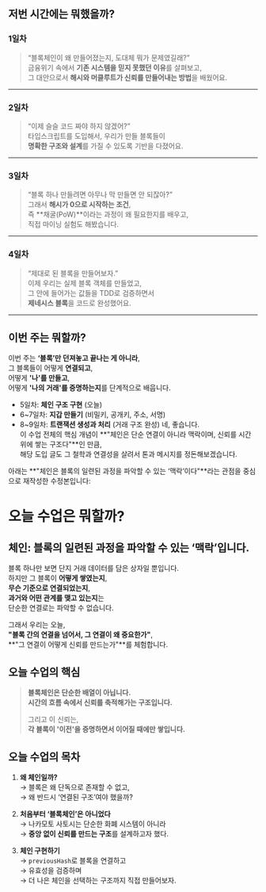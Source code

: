 ## 저번 시간에는 뭐했을까?

### 1일차

> “블록체인이 왜 만들어졌는지, 도대체 뭐가 문제였길래?”  
> 금융위기 속에서 **기존 시스템을 믿지 못했던 이유**를 살펴보고,  
> 그 대안으로서 **해시와 머클루트가 신뢰를 만들어내는 방법**을 배웠어요.

---

### 2일차

> “이제 슬슬 코드 짜야 하지 않겠어?”  
> 타입스크립트를 도입해서, 우리가 만들 블록들이  
> **명확한 구조와 설계**를 가질 수 있도록 기반을 다졌어요.

---

### 3일차

> “블록 하나 만들려면 아무나 막 만들면 안 되잖아?”  
> 그래서 **해시가 0으로 시작하는 조건**,  
> 즉 **채굴(PoW)**이라는 과정이 왜 필요한지를 배우고,  
> 직접 마이닝 실험도 해봤습니다.

---

### 4일차

> “제대로 된 블록을 만들어보자.”  
> 이제 우리는 실제 블록 객체를 만들었고,  
> 그 안에 들어가는 값들을 TDD로 검증하면서  
> **제네시스 블록**을 코드로 완성했어요.

---

## 이번 주는 뭐할까?

이번 주는 **‘블록’만 던져놓고 끝나는 게 아니라**,  
그 블록들이 어떻게 **연결되고**,  
어떻게 **'나'를 만들고**,  
어떻게 **'나의 거래'를 증명하는지**를 단계적으로 배웁니다.

- 5일차: **체인 구조 구현** (오늘)
- 6~7일차: **지갑 만들기** (비밀키, 공개키, 주소, 서명)
- 8~9일차: **트랜잭션 생성과 처리** (거래 구조 완성)
  네, 좋습니다.  
  이 수업 전체의 핵심 개념이 **"체인은 단순 연결이 아니라 맥락이며, 신뢰를 시간 위에 쌓는 구조다"**인 만큼,  
  해당 도입 글도 그 철학과 연결성을 살려서 톤과 메시지를 정돈해보겠습니다.

아래는 **"체인은 블록의 일련된 과정을 파악할 수 있는 ‘맥락’이다"**라는 관점을 중심으로 재작성한 수정본입니다:

# 오늘 수업은 뭐할까?

## 체인: **블록의 일련된 과정을 파악할 수 있는 ‘맥락’입니다.**

블록 하나만 보면 단지 거래 데이터를 담은 상자일 뿐입니다.  
하지만 그 블록이 **어떻게 쌓였는지**,  
**무슨 기준으로 연결되었는지**,  
**과거와 어떤 관계를 맺고 있는지**는  
단순한 연결로는 파악할 수 없습니다.

그래서 우리는 오늘,  
**"블록 간의 연결을 넘어서, 그 연결이 왜 중요한가"**,  
**"그 연결이 어떻게 신뢰를 만드는가"**를 체험합니다.

## 오늘 수업의 핵심

> **블록체인은 단순한 배열이 아닙니다.**  
> **시간의 흐름 속에서 신뢰를 축적해가는 구조입니다.**
>
> 그리고 이 신뢰는,  
> **각 블록이 '이전'을 증명하면서 이어질 때에만 쌓입니다.**

## 오늘 수업의 목차

1. **왜 체인일까?**  
   → 블록은 왜 단독으로 존재할 수 없고,  
   → 왜 반드시 ‘연결된 구조’여야 했을까?

2. **처음부터 ‘블록체인’은 아니었다**  
   → 나카모토 사토시는 단순한 화폐 시스템이 아니라  
   → **중앙 없이 신뢰를 만드는 구조**를 설계하고자 했다.

3. **체인 구현하기**  
   → `previousHash`로 블록을 연결하고  
   → 유효성을 검증하며  
   → 더 나은 체인을 선택하는 구조까지 직접 만들어보자.
